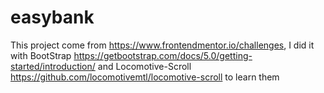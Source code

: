 # easybank

This project come from https://www.frontendmentor.io/challenges, I did it with BootStrap https://getbootstrap.com/docs/5.0/getting-started/introduction/ and Locomotive-Scroll https://github.com/locomotivemtl/locomotive-scroll to learn them